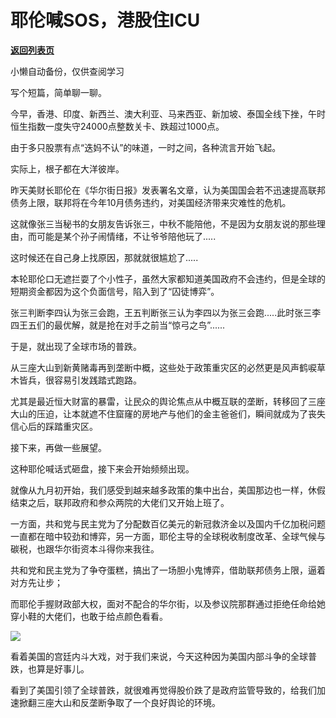 # 耶伦喊SOS，港股住ICU

[**返回列表页**](/gzh/政事堂2019)

小懒自动备份，仅供查阅学习

写个短篇，简单聊一聊。

  

今早，香港、印度、新西兰、澳大利亚、马来西亚、新加坡、泰国全线下挫，午时恒生指数一度失守24000点整数关卡、跌超过1000点。  

  

由于多只股票有点“迭妈不认”的味道，一时之间，各种流言开始飞起。

  

实际上，根子都在大洋彼岸。

  

昨天美财长耶伦在《华尔街日报》发表署名文章，认为美国国会若不迅速提高联邦债务上限，联邦将在今年10月债务违约，对美国经济带来灾难性的危机。

  

这就像张三当秘书的女朋友告诉张三，中秋不能陪他，不是因为女朋友说的那些理由，而可能是某个孙子闹情绪，不让爷爷陪他玩了.....  

  

这时候还在自己身上找原因，那就就很尴尬了.....  

  

本轮耶伦口无遮拦耍了个小性子，虽然大家都知道美国政府不会违约，但是全球的短期资金都因为这个负面信号，陷入到了“囚徒博弈”。

  

张三判断李四认为张三会跑，王五判断张三认为李四以为张三会跑.....此时张三李四王五们的最优解，就是抢在对手之前当“惊弓之鸟”......

  

于是，就出现了全球市场的普跌。  

  

从三座大山到新黄赌毒再到垄断中概，这些处于政策重灾区的必然更是风声鹤唳草木皆兵，很容易引发践踏式跑路。  

  

尤其是最近恒大财富的暴雷，让民众的舆论焦点从中概互联的垄断，转移回了三座大山的压迫，让本就遮不住窟窿的房地产与他们的金主爸爸们，瞬间就成为了丧失信心后的踩踏重灾区。

  

接下来，再做一些展望。

  

这种耶伦喊话式砸盘，接下来会开始频频出现。  

  

就像从九月初开始，我们感受到越来越多政策的集中出台，美国那边也一样，休假结束之后，联邦政府和参众两院的大佬们又开始上班了。

  

一方面，共和党与民主党为了分配数百亿美元的新冠救济金以及国内千亿加税问题一直都在暗中较劲和博弈，另一方面，耶伦主导的全球税收制度改革、全球气候与碳税，也跟华尔街资本斗得你来我往。

  

共和党和民主党为了争夺蛋糕，搞出了一场胆小鬼博弈，借助联邦债务上限，逼着对方先让步；

  

而耶伦手握财政部大权，面对不配合的华尔街，以及参议院那群通过拒绝任命给她穿小鞋的大佬们，也敢于给点颜色看看。

  

![](https://mmbiz.qpic.cn/mmbiz_png/rxhS23yu8cOic2GvWEiaCjibwnNen4ht8WKEiaStptFVXXqCx7anTEWibmeXibicz8cqthWHxicCZkXsHlHx41vC2QHYfg/640?wx_fmt=png)

  

看着美国的宫廷内斗大戏，对于我们来说，今天这种因为美国内部斗争的全球普跌，也算是好事儿。

  

看到了美国引领了全球普跌，就很难再觉得股价跌了是政府监管导致的，给我们加速掀翻三座大山和反垄断争取了一个良好舆论的环境。  

  

